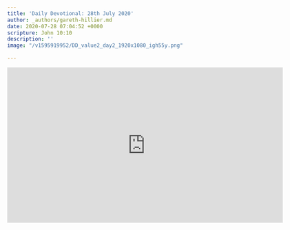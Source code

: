 ```yaml
---
title: 'Daily Devotional: 28th July 2020'
author: _authors/gareth-hillier.md
date: 2020-07-28 07:04:52 +0000
scripture: John 10:10
description: ''
image: "/v1595919952/DD_value2_day2_1920x1080_igh55y.png"

---
```

<iframe src="https://player.vimeo.com/video/442131520" width="640" height="361" frameborder="0" allow="autoplay; fullscreen" allowfullscreen></iframe>